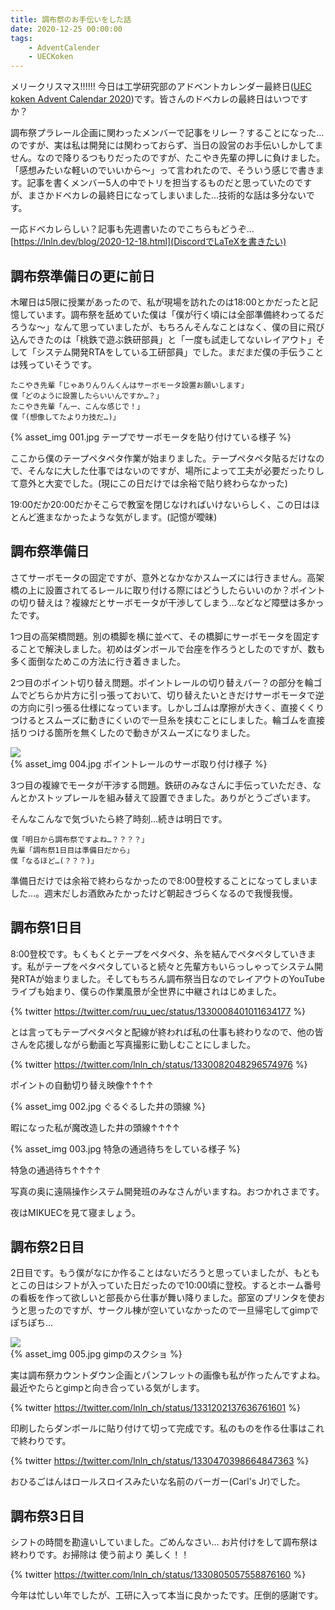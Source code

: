 ```yaml
---
title: 調布祭のお手伝いをした話
date: 2020-12-25 00:00:00
tags:
    - AdventCalender
    - UECKoken
---
```



メリークリスマス!!!!!!
今日は工学研究部のアドベントカレンダー最終日(<a href="https://adventar.org/calendars/5692">UEC koken Advent Calendar 2020</a>)です。皆さんのドベカレの最終日はいつですか？
    
調布祭プラレール企画に関わったメンバーで記事をリレー？することになった…のですが、実は私は開発には関わっておらず、当日の設営のお手伝いしかしてません。なので降りるつもりだったのですが、たこやき先輩の押しに負けました。「感想みたいな軽いのでいいから〜」って言われたので、そういう感じで書きます。記事を書くメンバー5人の中でトリを担当するものだと思っていたのですが、まさかドベカレの最終日になってしまいました…技術的な話は多分ないです。
    
一応ドベカレらしい？記事も先週書いたのでこちらもどうぞ…
[https://lnln.dev/blog/2020-12-18.html](DiscordでLaTeXを書きたい)

<!-- more -->
  
## 調布祭準備日の更に前日
  
木曜日は5限に授業があったので、私が現場を訪れたのは18:00とかだったと記憶しています。調布祭を舐めていた僕は「僕が行く頃には全部準備終わってるだろうな〜」なんて思っていましたが、もちろんそんなことはなく、僕の目に飛び込んできたのは「桃鉄で遊ぶ鉄研部員」と「一度も試走してないレイアウト」そして「システム開発RTAをしている工研部員」でした。まだまだ僕の手伝うことは残っていそうです。
    
    たこやき先輩「じゃありんりんくんはサーボモータ設置お願いします」
    僕「どのように設置したらいいんですか…？」
    たこやき先輩「んー、こんな感じで！」
    僕「(想像してたより力技だ…)」

{% asset_img 001.jpg テープでサーボモータを貼り付けている様子 %}
  
ここから僕のテープペタペタ作業が始まりました。テープペタペタ貼るだけなので、そんなに大した仕事ではないのですが、場所によって工夫が必要だったりして意外と大変でした。(現にこの日だけでは余裕で貼り終わらなかった)

19:00だか20:00だかそこらで教室を閉じなければいけないらしく、この日はほとんど進まなかったような気がします。(記憶が曖昧)

## 調布祭準備日
  
さてサーボモータの固定ですが、意外となかなかスムーズには行きません。高架橋の上に設置されてるレールに取り付ける際にはどうしたらいいのか？ポイントの切り替えは？複線だとサーボモータが干渉してしまう…などなど障壁は多かったです。
    
1つ目の高架橋問題。別の橋脚を横に並べて、その橋脚にサーボモータを固定することで解決しました。初めはダンボールで台座を作ろうとしたのですが、数も多く面倒なためこの方法に行き着きました。
    
2つ目のポイント切り替え問題。ポイントレールの切り替えバー？の部分を輪ゴムでどちらか片方に引っ張っておいて、切り替えたいときだけサーボモータで逆の方向に引っ張る仕様になっています。しかしゴムは摩擦が大きく、直接くくりつけるとスムーズに動きにくいので一旦糸を挟むことにしました。輪ゴムを直接括りつける箇所を無くしたので動きがスムーズになりました。
  
  <div class="subject-img"><a href="./004.jpg"><img src="./small-004.jpg"></a></div>
{% asset_img 004.jpg ポイントレールのサーボ取り付け様子 %}


3つ目の複線でモータが干渉する問題。鉄研のみなさんに手伝っていただき、なんとかストップレールを組み替えて設置できました。ありがとうございます。
    
そんなこんなで気づいたら終了時刻…続きは明日です。
    
    僕「明日から調布祭ですよね…？？？？」
    先輩「調布祭1日目は準備日だから」
    僕「なるほど…(？？？)」
    
準備日だけでは余裕で終わらなかったので8:00登校することになってしまいました…。週末だしお酒飲みたかったけど朝起きづらくなるので我慢我慢。
  
## 調布祭1日目
  
8:00登校です。もくもくとテープをペタペタ、糸を結んでペタペタしていきます。私がテープをペタぺタしていると続々と先輩方もいらっしゃってシステム開発RTAが始まりました。そしてもちろん調布祭当日なのでレイアウトのYouTubeライブも始まり、僕らの作業風景が全世界に中継されはじめました。  


{% twitter https://twitter.com/ruu_uec/status/1330008401011634177 %}
  
とは言ってもテープペタペタと配線が終われば私の仕事も終わりなので、他の皆さんを応援しながら動画と写真撮影に勤しむことにしました。

{% twitter https://twitter.com/lnln_ch/status/1330082048296574976 %}

ポイントの自動切り替え映像↑↑↑↑
  
  
{% asset_img 002.jpg ぐるぐるした井の頭線 %}

暇になった私が魔改造した井の頭線↑↑↑↑
  
{% asset_img 003.jpg 特急の通過待ちをしている様子 %}
  
特急の通過待ち↑↑↑↑

写真の奥に遠隔操作システム開発班のみなさんがいますね。おつかれさまです。
    
夜はMIKUECを見て寝ましょう。
  
## 調布祭2日目

2日目です。もう僕がなにか作ることはないだろうと思っていましたが、もともとこの日はシフトが入っていた日だったので10:00頃に登校。するとホーム番号の看板を作って欲しいと部長から仕事が舞い降りました。部室のプリンタを使おうと思ったのですが、サークル棟が空いていなかったので一旦帰宅してgimpでぽちぽち…
  

  <div class="subject-img"><a href="./005.jpg"><img src="./small-005.jpg"></a></div>
{% asset_img 005.jpg gimpのスクショ %}

実は調布祭カウントダウン企画とパンフレットの画像も私が作ったんですよね。最近やたらとgimpと向き合っている気がします。

{% twitter https://twitter.com/lnln_ch/status/1331202137636761601 %}

印刷したらダンボールに貼り付けて切って完成です。私のものを作る仕事はこれで終わりです。

{% twitter https://twitter.com/lnln_ch/status/1330470398664847363 %}
  
おひるごはんはロールスロイスみたいな名前のバーガー(Carl's Jr)でした。
  
## 調布祭3日目

シフトの時間を勘違いしていました。ごめんなさい…
お片付けをして調布祭は終わりです。お掃除は 使う前より 美しく！！

{% twitter https://twitter.com/lnln_ch/status/1330805057558876160 %}


今年は忙しい年でしたが、工研に入って本当に良かったです。圧倒的感謝です。
  